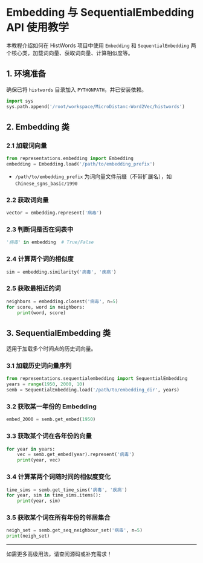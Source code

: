 # Embedding 与 SequentialEmbedding API 使用教学

本教程介绍如何在 HistWords 项目中使用 `Embedding` 和 `SequentialEmbedding` 两个核心类，加载词向量、获取词向量、计算相似度等。

## 1. 环境准备

确保已将 `histwords` 目录加入 `PYTHONPATH`，并已安装依赖。

```python
import sys
sys.path.append('/root/workspace/MicroDistanc-Word2Vec/histwords')
```

## 2. Embedding 类

### 2.1 加载词向量

```python
from representations.embedding import Embedding
embedding = Embedding.load('/path/to/embedding_prefix')
```
- `/path/to/embedding_prefix` 为词向量文件前缀（不带扩展名），如 `Chinese_sgns_basic/1990`

### 2.2 获取词向量

```python
vector = embedding.represent('病毒')
```

### 2.3 判断词是否在词表中

```python
'病毒' in embedding  # True/False
```

### 2.4 计算两个词的相似度

```python
sim = embedding.similarity('病毒', '疾病')
```

### 2.5 获取最相近的词

```python
neighbors = embedding.closest('病毒', n=5)
for score, word in neighbors:
    print(word, score)
```

## 3. SequentialEmbedding 类

适用于加载多个时间点的历史词向量。

### 3.1 加载历史词向量序列

```python
from representations.sequentialembedding import SequentialEmbedding
years = range(1950, 2000, 10)
semb = SequentialEmbedding.load('/path/to/embedding_dir', years)
```

### 3.2 获取某一年份的 Embedding

```python
embed_2000 = semb.get_embed(1950)
```

### 3.3 获取某个词在各年份的向量

```python
for year in years:
    vec = semb.get_embed(year).represent('病毒')
    print(year, vec)
```

### 3.4 计算某两个词随时间的相似度变化

```python
time_sims = semb.get_time_sims('病毒', '疾病')
for year, sim in time_sims.items():
    print(year, sim)
```

### 3.5 获取某个词在所有年份的邻居集合

```python
neigh_set = semb.get_seq_neighbour_set('病毒', n=5)
print(neigh_set)
```

---

如需更多高级用法，请查阅源码或补充需求！
